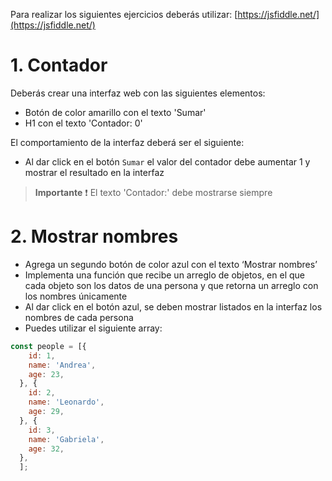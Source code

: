 Para realizar los siguientes ejercicios deberás utilizar: [https://jsfiddle.net/](https://jsfiddle.net/)
# 1. Contador
Deberás crear una interfaz web con las siguientes elementos:
- Botón de color amarillo con el texto 'Sumar'
- H1 con el texto 'Contador: 0'

El comportamiento de la interfaz deberá ser el siguiente:

- Al dar click en el botón `Sumar` el valor del contador debe aumentar 1 y mostrar el resultado en la interfaz
> __Importante__ ❗ El texto 'Contador:' debe mostrarse siempre

# 2. Mostrar nombres

- Agrega un segundo botón de color azul con el texto ‘Mostrar nombres’
- Implementa una función que recibe un arreglo de objetos, en el que cada objeto son los datos de una persona y que retorna un arreglo con los nombres únicamente
- Al dar click en el botón azul, se deben mostrar listados en la interfaz los nombres de cada persona
- Puedes utilizar el siguiente array:

```js
const people = [{
    id: 1,
    name: 'Andrea',
    age: 23,
  }, {
    id: 2,
    name: 'Leonardo',
    age: 29,
  }, {
    id: 3,
    name: 'Gabriela',
    age: 32,
  },
  ];

```
